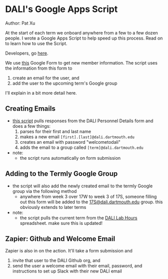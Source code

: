 # DALI's Google Apps Script
Author: Pat Xu

At the start of each term we onboard anywhere from a few to a few dozen people. I wrote a Google Apps Script to help speed up this process. Read on to learn how to use the Script.

Developers, go [here](./googlescript-dev.md).

We use [this](https://docs.google.com/a/dali.dartmouth.edu/forms/d/e/1FAIpQLSfMvbnWtDLdKTxKyPDRRnpkc29yn_YbY8iYDqibNuVxzwfJZA/viewform) Google Form to get new member information. The script uses the information from this form to
1. create an email for the user, and
2. add the user to the upcoming term's Google group

I'll explain in a bit more detail here.

## Creating Emails
- [this script](https://docs.google.com/a/dali.dartmouth.edu/forms/d/e/1FAIpQLSfMvbnWtDLdKTxKyPDRRnpkc29yn_YbY8iYDqibNuVxzwfJZA/viewform) pulls responses from the DALI Personnel Details form and does a few things:
  1. parses for their first and last name
  1. makes a new email `[first].[last]@dali.dartmouth.edu`
  1. creates an email with password "welcometodali"
  1. adds the email to a group called `[term]@dali.dartmouth.edu`
- note:
  - the script runs automatically on form submission

## Adding to the Termly Google Group
- the script will also add the newly created email to the termly Google group via the following method
  - anywhere from week 3 over 17W to week 3 of 17S, someone filling out this form will be added to the 17S@dali.dartmouth.edu group. this obviously extends to later terms
- note:
  - the script pulls the current term from the [DALI Lab Hours](https://docs.google.com/spreadsheets/d/1thFB3xyX5wVN9gdz_K0pk3fUjwLxXIWyJ_rlK7A4TYg/edit#gid=188556850) spreadsheet. make sure this is updated!

## Zapier: Github and Welcome Email
Zapier is also in on the action. It'll take a form submission and
1. invite that user to the DALI Github org, and
1. send the user a welcome email with their email, password, and instructions to set up Slack with their new DALI email
